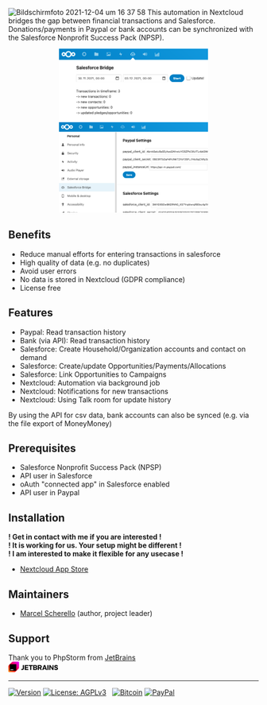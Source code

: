 ![Bildschirmfoto 2021-12-04 um 16 37 58](https://user-images.githubusercontent.com/13385119/144723412-df0b2d76-2c2d-483f-ba77-14527fc80683.png)
This automation in Nextcloud bridges the gap between financial transactions and Salesforce.<br>
Donations/payments in Paypal or bank accounts can be synchronized with the Salesforce Nonprofit Success Pack (NPSP).<br>

<p align="center">
<img src="https://raw.githubusercontent.com/Rello/sfbridge/master/screenshots/app2.png" alt="Main" width="300" title="SFBridge">
<img src="https://raw.githubusercontent.com/Rello/sfbridge/master/screenshots/settings2.png" alt="Main" width="300" title="SFBridge">
</p>

## Benefits
- Reduce manual efforts for entering transactions in salesforce
- High quality of data (e.g. no duplicates)
- Avoid user errors
- No data is stored in Nextcloud (GDPR compliance)
- License free

## Features
- Paypal: Read transaction history
- Bank (via API): Read transaction history
- Salesforce: Create Household/Organization accounts and contact on demand
- Salesforce: Create/update Opportunities/Payments/Allocations
- Salesforce: Link Opportunities to Campaigns
- Nextcloud: Automation via background job
- Nextcloud: Notifications for new transactions
- Nextcloud: Using Talk room for update history

By using the API for csv data, bank accounts can also be synced (e.g. via the file export of MoneyMoney)

## Prerequisites
- Salesforce Nonprofit Success Pack (NPSP)
- API user in Salesforce
- oAuth "connected app" in Salesforce enabled
- API user in Paypal

## Installation
<b>! Get in contact with me if you are interested !<br>
! It is working for us. Your setup might be different !<br>
! I am interested to make it flexible for any usecase !</b><br>
- [Nextcloud App Store](https://apps.nextcloud.com/apps/sfbridge)

## Maintainers
- [Marcel Scherello](https://github.com/rello) (author, project leader)

## Support
Thank you to PhpStorm from [JetBrains](https://www.jetbrains.com/?from=AudioPlayerforNextcloudandownCloud) <br>
<img src="https://raw.githubusercontent.com/rello/analytics/master/screenshots/jetbrains.svg" alt="Main" width="100" title="Salesforce Bridge">

---
[![Version](https://img.shields.io/github/release/rello/sfbridge.svg)](https://github.com/rello/sfbridge/blob/master/CHANGELOG.md)&#160;[![License: AGPLv3](https://img.shields.io/badge/license-AGPLv3-blue.svg)](http://www.gnu.org/licenses/agpl-3.0)&#160;&#160;&#160;[![Bitcoin](https://img.shields.io/badge/donate-Bitcoin-blue.svg)](https://github.com/rello/audioplayer/wiki/donate)&#160;[![PayPal](https://img.shields.io/badge/donate-PayPal-blue.svg)](https://github.com/rello/audioplayer/wiki/donate)
